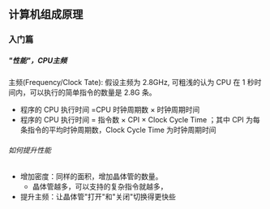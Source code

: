 ## 计算机组成原理

### 入门篇
##### "性能"，CPU主频

主频(Frequency/Clock Tate): 假设主频为 2.8GHz, 可粗浅的认为 CPU 在 1 秒时间内，可以执行的简单指令的数量是 2.8G 条。  
- 程序的 CPU 执行时间 =CPU 时钟周期数 × 时钟周期时间
- 程序的 CPU 执行时间 = 指令数 × CPI × Clock Cycle Time ；其中 CPI 为每条指令的平均时钟周期数，Clock Cycle Time 为时钟周期时间

###### 如何提升性能
- 增加密度：同样的面积，增加晶体管的数量。
    - 晶体管越多，可以支持的复杂指令就越多，
- 提升主频：让晶体管"打开"和"关闭"切换得更快些
